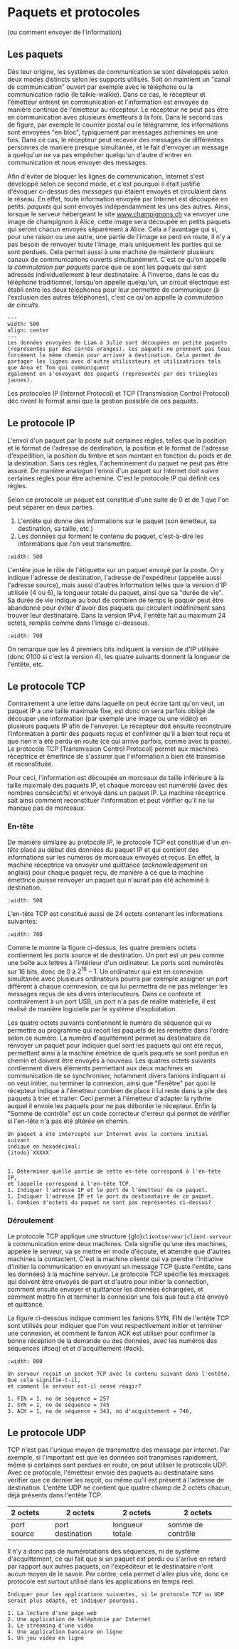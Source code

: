 # Paquets et protocoles

(ou comment envoyer de l'information)

## Les paquets

Dès leur origine, les systèmes de communication se sont développés selon deux modes distincts selon les supports utilisés. Soit on maintient un "canal de communication" ouvert par exemple avec le téléphone ou la communication radio (le talkie-walkie). Dans ce cas, le récepteur et l'émetteur entrent en communication et l'information est envoyée de manière continue de l'émetteur au récepteur. Le récepteur ne peut pas être en communication avec plusieurs émetteurs à la fois.
Dans le second cas de figure, par exemple le courrier postal ou le télégramme, les informations sont envoyées "en bloc", typiquement par messages acheminés en une fois. Dans ce cas, le récepteur peut recevoir des messages de différentes personnes de manière presque simultanée, et le fait d'envoyer un message à quelqu'un ne va pas empêcher quelqu'un d'autre d'entrer en communication et nous envoyer des messages.

Afin d'éviter de bloquer les lignes de communication, Internet s'est développé selon ce second mode, et c'est pourquoi il était justifié d'évoquer ci-dessus
des *messages* qui étaient envoyés et circulaient dans le réseau. En effet, toute information envoyée par Internet est découpée en petits.
*paquets* qui sont envoyés indépendamment les uns des autres. Ainsi, lorsque le serveur hébergeant le
site www.champignons.ch va envoyer
une image de champignon à Alice, cette image sera découpée en petits paquets qui seront chacun envoyés séparément à
Alice. Cela a l'avantage qui si, pour une raison ou une autre, une partie de l'image se perd en route, il n'y a pas besoin de renvoyer toute l'image, mais uniquement les parties qui se sont perdues. Cela permet aussi à une machine de maintenir plusieurs canaux de communications ouverts simultanément. C'est ce qu'on appelle la *commutation par paquets* parce que ce sont les paquets qui sont adressés individuellement à leur destinataire. À l'inverse, dans le cas du téléphone traditionnel, lorsqu'on appelle quelqu'un, un circuit électrique est établi entre les deux téléphones pour leur permettre de communiquer (à l'exclusion des autres téléphones), c'est ce qu'on appelle la *commutation de circuits*.


```{figure} media/packets.svg
---
width: 500
align: center
---
Les données envoyées de Liam à Julie sont découpées en petite paquets (représentés par des carrés oranges). Ces paquets ne prennent pas tous forcément le même chemin pour arriver à destination. Cela permet de partager les lignes avec d'autre utilisateurs et utilisatrices tels que Anna et Tom qui communiquent
également en s'envoyant des paquets (représentés par des triangles jaunes).
```


Les protocoles IP (Internet Protocol) et TCP (Transmission Control Protocol) déc
rivent le format ainsi que la gestion
possible de ces paquets.


## Le protocole IP

L'envoi d'un paquet par la poste suit certaines règles, telles que la position et le format de l'adresse de destination, la position et le format de l'adresse d'expédition, la position du timbre et son montant en fonction du poids et de la destination. Sans ces règles, l'acheminement du paquet ne peut pas être assuré. De manière analogue l'envoi d'un paquet sur Internet doit suivre certaines règles pour être acheminé. C'est le protocole IP qui définit ces règles.

Selon ce protocole un paquet est constitué d'une suite de 0 et de 1 que l'on peut séparer en deux parties.

1. L'entête qui donne des informations sur le paquet (son émetteur, sa destination, sa taille, etc.)
1. Les données qui forment le contenu du paquet, c'est-à-dire les informations que l'on veut transmettre.

```{figure} media/IPpacket.svg
:width: 500
```
L'entête joue le rôle de l'étiquette sur un paquet envoyé par la poste. On y indique l'adresse de destination, l'adresse de
l'expéditeur (appelée aussi l'adresse source), mais aussi d'autres information telles que la version d'IP utilisée (4 ou 6),
la longueur totale du paquet, ainsi que sa "durée de vie". Sa durée de vie indique au bout de combien de temps le paquer peut
être abandonné pour éviter d'avoir des paquets qui circulent indéfiniment sans trouver leur destinataire. Dans la version IPv4,
l'entête fait au maximum 24 octets, remplis comme dans l'image ci-dessous.

```{figure} media/IPv4header.png
:width: 700
```
On remarque que les 4 premiers bits indiquent la version de d'IP utilisée (donc 0100 si c'est la version 4), les quatre suivants
donnent la longueur de l'entête, etc. 


## Le protocole TCP

Contrairement à une lettre dans laquelle on peut écrire tant qu'on veut, un paquet IP a une taille maximale fixe, est donc on sera parfois obligé de
découper une information (par exemple une image ou une vidéo) en plusieurs paquets IP afin de l'envoyer. Le récepteur doit ensuite reconstruire l'information
à partir des paquets reçus et confirmer qu'il a bien tout reçu et que rien n'a été perdu en route (ce qui arrive parfois, comme avec la poste). Le protocole
TCP (Transmission Control Protocol) permet aux machines réceptrice et émettrice de s'assurer que l'information a bien été transmise et reconstituée.

Pour ceci, l'information est découpée en morceaux de taille inférieure à la taille maximale des paquets IP, et chaque morceau est numéroté (avec des nombres consécutifs) et envoyé dans un paquet IP. La machine réceptrice sait ainsi comment reconstituer l'information et peut vérifier qu'il ne lui manque pas de
morceaux.

### En-tête

De manière similaire au protocole IP, le protocole TCP est constitué d'un *en-tête* placé au début des données du paquet IP et qui contient des informations
sur les numéros de morceaux envoyés et reçus. En effet, la machine réceptrice va envoyer une quittance (*acknowledgement* en anglais) pour chaque paquet reçu,
de manière à ce que la machine émettrice puisse renvoyer un paquet qui n'aurait pas été acheminé à destination. 


```{figure} media/IPTCPpacket.svg
:width: 500
```

L'en-tête TCP est constitué aussi de 24 octets contenant les informations suivantes:

```{figure} media/TCPheader.png
:width: 700
```

Comme le montre la figure ci-dessus, les quatre premiers octets
contiennent les ports source et de destination. Un port est un peu comme une
boîte aux lettres à l'intérieur d'un ordinateur. Le ports sont numérotés sur 16
bits, donc de 0 à $2^16-1$. Un ordinateur qui est en connexion simultanée avec
plusieurs ordinateurs pourra par exemple assigner un port différent à chaque
connnexion, ce qui lui permettra de ne pas mélanger les messages reçus de ses
divers interlocuteurs. Dans ce contexte et contrairement à un port USB, un port
n'a pas de réalité matérielle, il est réalisé de manière logicielle par le
système d'exploitation.

Les quatre octets suivants contiennent le numéro de séquence qui va permettre
au programme qui recoit les paquets de les remettre dans l'ordre selon ce
numéro. La numéro d'aquittement permet au destinataire de renvoyer un paquet
pour indiquer quel sont les
paquets qui ont été reçus, permettant ainsi à la machine émetrice de quels
paquets se sont perdus en chemin et doivent être envoyés à nouveau. Les quatres
octets suivants contiennent divers éléments permettant aux deux machines en
communication de se synchroniser, notamment divers fanions indiquant si on veut
initier, ou terminer la connexion, ainsi que "Fenêtre" par quoi le récepteur
indique à l'émetteur combien de place il lui reste dans la pile des paquets à
trier et traiter. Ceci permet à l'émetteur d'adapter la rythme auquel il
envoie les paquets pour ne pas déborder le récepteur. Enfin la "Somme de
contrôle" est un code correcteur d'erreur qui permet de vérifier si l'en-tête
n'a pas été altérée en chemin.

```{exercise}
Un paquet a été intercepté sur Internet avec le contenu initial suivant
indiqué en hexadécimal:
{itodo}`XXXXX`


1. Déterminer quelle partie de cette en-tête correspond à l'en-tête IP,
et laquelle correspond à l'en-tête TCP.
1. Indiquer l'adresse IP et le port de l'émetteur de ce paquet.
1. Indiquer l'adresse IP et le port du destinataire de ce paquet.
1. Combien d'octets du paquet ne sont pas représentés ci-dessus?

```




### Déroulement

Le protocole TCP applique une structure {glo}`clientserveur|client-serveur` à
communication entre deux machines. Cela signifie qu'une des machines, appelée
le serveur, va se mettre en mode d'écoute, et attendre que d'autres machines la
contactent. C'est la machine cliente qui va prendre l'initiative d'initier la
communication en envoyant un message TCP (juste l'entête, sans les données)
à la machine serveur. Le protocole TCP spécifie les messages qui doivent être
envoyés de part et d'autre pour initier la connection, comment ensuite
envoyer et quittancer les données échangées, et comment mettre fin et terminer
la connexion une fois que tout a été envoyé et quittancé.

La figure ci-dessous indique comment les fanions SYN, FIN de l'entête TCP sont utilisés pour
indiquer que l'on veut respectivement initier et terminer une connexion, et comment
le fanion ACK est utiliser pour confirmer la bonne réception de la demande ou des
données, avec les numéros des séquences (#seq) et et d'acquittement (#ack). 


```{figure} media/TCPprot.svg
:width: 800
```

```{exercise}
Un serveur reçoit un packet TCP avec le contenu suivant dans l'entête. Que cela signifie-t-il,
et comment le serveur est-il sensé réagir? 

1. FIN = 1, no de séquence = 257
2. SYN = 1, no de séquence = 745
3. ACK = 1, no de séquence = 343, no d'acquittement = 746, 
````

## Le protocole UDP
TCP n'est pas l'unique moyen de transmettre des message par internet. Par exemple, si l'important est que les
données soit transmises rapidement, même si certaines sont perdues en route, on peut utiliser le protocole UDP.
Avec ce protocole, l'émetteur envoie des paquets au destinataire sans vérifier que ce dernier les reçoit, ou même
qu'il est présent à l'adresse de destination. L'entête UDP ne contient que quatre champ de 2 octets chacun, déjà
présents dans l'entête TCP. 

| 2 octets    |2 octets          |2 octets        |2 octets           |
|:------------|------------------|----------------|-------------------|
| port source | port destination | longueur totale | somme de contrôle|

Il n'y a donc pas de numérotations des séquences, ni de système d'acquittement, ce qui fait que si un paquet
est perdu ou s'arrive en retard par rapport aux autres paquets, on l'expéditeur et le destinataire n'ont aucun
moyen de le savoir. Par contre, cela permet d'aller plus vite, donc ce protocole est surtout utilisé dans les
applications en temps réel. 


```{exercise}
Indiquer pour les applications suivantes, si le protocole TCP ou UDP serait plus adapté, et indiquer pourquoi. 

1. La lecture d'une page web
2. Une application de téléphonie par Internet
3. Le streaming d'une vidéo
4. Une application bancaire en ligne
5. Un jeu vidéo en ligne
````